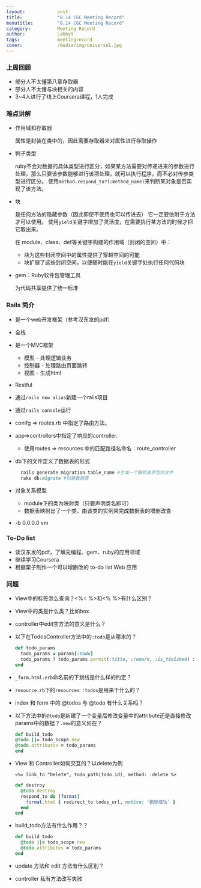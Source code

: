 ```yaml
---
layout:            post
title:             "8.14 CGC Meeting Record"
menutitle:         "8.14 CGC Meeting Record"
category:          Meeting Record
author:            LabbyY
tags:              meetingrecord
cover:             /media/img/universe1.jpg
---
```


### 上周回顾

- 部分人不太懂第八章存取器
- 部分人不太懂与块相关的内容
- 3~4人进行了线上Coursera课程，1人完成

### 难点讲解

- 作用域和存取器

  属性是封装在类中的，因此需要存取器来对属性进行存取操作

- 鸭子类型

  ruby不会对数据的具体类型进行区分，如果某方法需要对传递进来的参数进行处理，那么只要该参数能够进行该项处理，就可以执行程序，而不必对传参类型进行区分。
  使用`method.respond_to?(:method_name)`来判断某对象是否实现了该方法。

- 块

  是任何方法的隐藏参数（因此即使不使用也可以传进去）
  它一定要依附于方法才可以使用。
  使用`yield`关键字增加了灵活度，在需要执行某方法的时候才把它取出来。

  在 module、class、def等关键字构建的作用域（封闭的空间）中：
    - 块为这些封闭空间中的属性提供了穿越空间的可能
    - 块扩展了这些封闭空间，以便随时能在`yield`关键字处执行任何代码块


- gem：Ruby软件包管理工具

  为代码共享提供了统一标准

### Rails 简介

- 是一个web开发框架（参考汉东发的pdf）
- 全栈
- 是一个MVC框架
    - 模型 - 处理逻辑业务
    - 控制器 - 处理路由页面跳转
    - 视图 - 生成html
- Restful
- 通过`rails new alias`新建一个rails项目
- 通过`rails console`运行
- conifg => routes.rb 中指定了路由方法。
- app=>controllers中指定了响应的controller.
    - 使用routes => resources 中的匹配路径名命名：route_controller
- db下的文件定义了数据表的形式

  ```ruby
    rails generate migration table_name #生成一个解析表原型的文件
    rake db:migrate #创建数据表
  ```
- 对象关系模型
    - module下的类为映射类（只要声明类名即可）
    - 数据表映射出了一个类，由该类的实例来完成数据表的增删改查
- -b 0.0.0.0 vm


### To-Do list

  - 读汉东发的pdf，了解元编程、gem、ruby的应用领域
  - 继续学习Coursera
  - 根据栗子制作一个可以增删改的 to-do list Web 应用

### 问题

  - View中的标签怎么查询？<%= %>和<% %>有什么区别？
  - View中的类是什么类？比如box
  - controller中edit空方法的意义是什么？
  - 以下在TodosController方法中的`:todo`是从哪来的？
    ```ruby
    def todo_params
      todo_params = params[:todo]
      todo_params ? todo_params.permit(:title, :remark, :is_finished) : {}
    end
    ```
  - `_form.html.erb`命名前的下划线是什么样的约定？
  - `resource.rb`下的`resources :todos`是用来干什么的？
  - index 和 form 中的 @todos 与 @todo 有什么关系吗？
  - 以下方法中的`@todo`是新建了一个变量后修改变量中的attribute还是直接修改params中的数据？`.new`的意义何在？
      ```ruby
    def build_todo
      @todo ||= todo_scope.new
      @todo.attributes = todo_params
    end
      ```

  - View 和 Controller如何交互的？以delete为例

      `<%= link_to "Delete", todo_path(todo.id), method: :delete %>`

    ```ruby
    def destroy
      @todo.destroy
      respond_to do |format|
        format.html { redirect_to todos_url, notice: '删除成功' }
      end
    end
    ```
  - build_todo方法有什么作用？？
    ```ruby
    def build_todo
      @todo ||= todo_scope.new
      @todo.attributes = todo_params
    end
    ```
  - update 方法和 edit 方法有什么区别？
  - controller 私有方法改写失败
